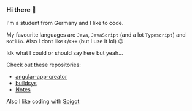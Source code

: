 ### Hi there 👋

I'm a student from Germany and I like to code.

My favourite languages are `Java`, `JavaScript` (and a lot `Typescript`) and `Kotlin`. Also I dont like `C`/`C++` (but I use it lol) 😉

Idk what I could or should say here but yeah...

Check out these repositories:
* [angular-app-creator](https://github.com/MagicDev-Marius/angular-app-creator)
* [buildsys](https://github.com/MagicDev-Marius/buildsys)
* [Notes](https://github.com/avolgha/Notes/)

Also I like coding with [Spigot](https://spigotmc.org/)
